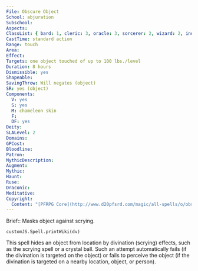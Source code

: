 ```yaml
---
File: Obscure Object
School: abjuration
Subschool: 
Aspects: 
ClassList: { bard: 1, cleric: 3, oracle: 3, sorcerer: 2, wizard: 2, inquisitor: 3, occultist: 2, psychic: 2, mesmerist: 1, spiritualist: 3 }
CastTime: standard action
Range: touch
Area: 
Effect: 
Targets: one object touched of up to 100 lbs./level
Duration: 8 hours
Dismissible: yes
Shapeable: 
SavingThrow: Will negates (object)
SR: yes (object)
Components:
  V: yes
  S: yes
  M: chameleon skin
  F: 
  DF: yes
Deity: 
SLALevel: 2
Domains: 
GPCost: 
Bloodline: 
Patron: 
MythicDescription: 
Augment: 
Mythic: 
Haunt: 
Ruse: 
Draconic: 
Meditative: 
Copyright:
  Content: "[PFRPG Core](http://www.d20pfsrd.com/magic/all-spells/o/obscure-object)"
---
```

Brief:: Masks object against scrying.

```dataviewjs
customJS.Spell.printWiki(dv)
```

This spell hides an object from location by divination (scrying) effects, such as the scrying spell or a crystal ball. Such an attempt automatically fails (if the divination is targeted on the object) or fails to perceive the object (if the divination is targeted on a nearby location, object, or person).
